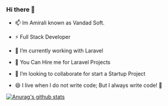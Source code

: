 ### Hi there 👋

- 📫 Im Amirali known as Vandad Soft.
- ⚡ Full Stack Developer

- 🔭 I’m currently working with Laravel
- 💬 You Can Hire me for Laravel Projects
- 👯 I’m looking to collaborate for start a Startup Project
- 😄 I live when I do not write code; But I always write code! 🤔

[![Anurag's github stats](https://github-readme-stats.vercel.app/api?username=vandadsoft&show_icons=true)](https://github.com/anuraghazra/github-readme-stats)

